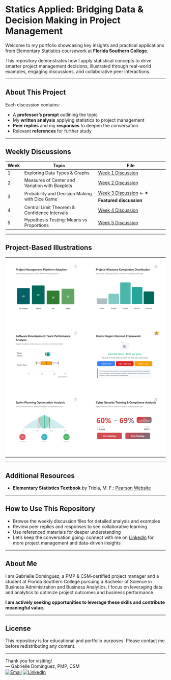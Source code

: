 # Statics Applied: Bridging Data & Decision Making in Project Management

Welcome to my portfolio showcasing key insights and practical applications from Elementary Statistics coursework at **Florida Southern College**.

This repository demonstrates how I apply statistical concepts to drive smarter project management decisions, illustrated through real-world examples, engaging discussions, and collaborative peer interactions.

---

## About This Project

Each discussion contains:  
- A **professor’s prompt** outlining the topic  
- My **written analysis** applying statistics to project management  
- **Peer replies** and my **responses** to deepen the conversation  
- Relevant **references** for further study  

---

## Weekly Discussions

| Week | Topic                                       | File                                    |
|------|---------------------------------------------|-----------------------------------------|
| 1    | Exploring Data Types & Graphs               | [Week 1 Discussion](week01-discussion.md) |
| 2    | Measures of Center and Variation with Boxplots | [Week 2 Discussion](week02-discussion.md) |
| 3    | Probability and Decision Making with Dice Game | [Week 3 Discussion](week03-discussion.md) ← **⭐ Featured discussion** |
| 4    | Central Limit Theorem & Confidence Intervals | [Week 4 Discussion](week04-discussion.md) |
| 5    | Hypothesis Testing: Means vs Proportions    | [Week 5 Discussion](week05-discussion.md) |

---

## Project-Based Illustrations

<style>
  .clip-container {
    position: relative;
    display: inline-block;
    width: 100%;
  }

  .clip-container img.main-img {
    width: 600px;
    height: auto;
    border-radius: 4px;
    display: block;
  }

  .clip-icon-svg {
    position: absolute;
    top: 6px;
    right: 6px;
    width: 16px;
    height: 16px;
    fill: rgba(100, 100, 100, 0.4);
    transition: fill 0.2s ease;
    pointer-events: none;
  }

  .clip-container:hover .clip-icon-svg {
    fill: rgba(100, 100, 100, 0.7);
  }
</style>

<table style="width: 100%; table-layout: fixed;">
  <!-- Week 1 -->
  <tr>
    <td align="center" style="padding: 15px; background-color: #fff; width: 50%;">
      <a href="week01-discussion.html">
        <div class="clip-container">
          <img
            src="https://github.com/GabrielleDominguez/Statics-Applied-Bridging-Data-Decision-Making-in-Project-Management/raw/c07f9deae71ee44ee9b6c215b9ac8890221f271e/thumbnail%201%2C%20post.png"
            alt="Week 1 Graphic - Updated"
            class="main-img"
          />
          <svg class="clip-icon-svg" viewBox="0 0 24 24" aria-hidden="true" focusable="false">
            <path d="M7.5 3a4.5 4.5 0 0 0-4.5 4.5v9a3.5 3.5 0 0 0 7 0v-7a1.5 1.5 0 0 0-3 0v7a.5.5 0 0 1-1 0v-9a3.5 3.5 0 0 1 7 0v7a4.5 4.5 0 0 1-9 0v-9z"/>
          </svg>
        </div>
      </a>
    </td>
    <td align="center" style="padding: 15px; background-color: #fff; width: 50%;">
      <a href="week01-discussion.html">
        <div class="clip-container">
          <img
            src="https://github.com/GabrielleDominguez/Statics-Applied-Bridging-Data-Decision-Making-in-Project-Management/raw/c07f9deae71ee44ee9b6c215b9ac8890221f271e/thumbnail%202%2C%20post.png"
            alt="Week 1 Graph Variation - Updated"
            class="main-img"
          />
          <svg class="clip-icon-svg" viewBox="0 0 24 24" aria-hidden="true" focusable="false">
            <path d="M7.5 3a4.5 4.5 0 0 0-4.5 4.5v9a3.5 3.5 0 0 0 7 0v-7a1.5 1.5 0 0 0-3 0v7a.5.5 0 0 1-1 0v-9a3.5 3.5 0 0 1 7 0v7a4.5 4.5 0 0 1-9 0v-9z"/>
          </svg>
        </div>
      </a>
    </td>
  </tr>

  <!-- Week 2 & 3 -->
  <tr>
    <td align="center" style="padding: 15px; background-color: #fff; width: 50%;">
      <a href="week02-discussion.html">
        <div class="clip-container">
          <img
            src="https://github.com/GabrielleDominguez/Statics-Applied-Bridging-Data-Decision-Making-in-Project-Management/raw/5bbfc26ccf0bdb77807f6c550823e9def342452b/thumbnail%203%2C%20post.png"
            alt="Week 2 Slot 3 - Final Thumbnail"
            class="main-img"
          />
          <svg class="clip-icon-svg" viewBox="0 0 24 24" aria-hidden="true" focusable="false">
            <path d="M7.5 3a4.5 4.5 0 0 0-4.5 4.5v9a3.5 3.5 0 0 0 7 0v-7a1.5 1.5 0 0 0-3 0v7a.5.5 0 0 1-1 0v-9a3.5 3.5 0 0 1 7 0v7a4.5 4.5 0 0 1-9 0v-9z"/>
          </svg>
        </div>
      </a>
    </td>
    <td align="center" style="padding: 15px; background-color: #fff; width: 50%;">
      <a href="week03-discussion.html">
        <div class="clip-container">
          <img
            src="https://github.com/GabrielleDominguez/Statics-Applied-Bridging-Data-Decision-Making-in-Project-Management/raw/a6e29fe5131c603b0cf0589c7cd2849d3b79f7e5/thumbnail%204%2C%20post%20w%20star%20v3.png"
            alt="Week 3 Graphic - Star V3"
            class="main-img"
          />
          <svg class="clip-icon-svg" viewBox="0 0 24 24" aria-hidden="true" focusable="false">
            <path d="M7.5 3a4.5 4.5 0 0 0-4.5 4.5v9a3.5 3.5 0 0 0 7 0v-7a1.5 1.5 0 0 0-3 0v7a.5.5 0 0 1-1 0v-9a3.5 3.5 0 0 1 7 0v7a4.5 4.5 0 0 1-9 0v-9z"/>
          </svg>
        </div>
      </a>
    </td>
  </tr>

  <!-- Week 4 & 5 -->
  <tr>
    <td align="center" style="padding: 15px; background-color: #fff; width: 50%;">
      <a href="week04-discussion.html">
        <div class="clip-container">
          <img
            src="https://github.com/GabrielleDominguez/Statics-Applied-Bridging-Data-Decision-Making-in-Project-Management/raw/e0bbd7a7f691cc705e804e1b6d612bef786205f1/thumbnail%205%2C%20post%20(final%20v2).png"
            alt="Week 4 Illustration - Final V2"
            class="main-img"
          />
          <svg class="clip-icon-svg" viewBox="0 0 24 24" aria-hidden="true" focusable="false">
            <path d="M7.5 3a4.5 4.5 0 0 0-4.5 4.5v9a3.5 3.5 0 0 0 7 0v-7a1.5 1.5 0 0 0-3 0v7a.5.5 0 0 1-1 0v-9a3.5 3.5 0 0 1 7 0v7a4.5 4.5 0 0 1-9 0v-9z"/>
          </svg>
        </div>
      </a>
    </td>
    <td align="center" style="padding: 15px; background-color: #fff; width: 50%;">
      <a href="week05-discussion.html">
        <div class="clip-container">
          <img
            src="https://github.com/GabrielleDominguez/Statics-Applied-Bridging-Data-Decision-Making-in-Project-Management/raw/e5de1c69e920603f9ccbef413e3522006daa5435/thumbnail%206%2C%20post%20v6.png"
            alt="Week 5 Graphic - Final v6"
            class="main-img"
          />
          <svg class="clip-icon-svg" viewBox="0 0 24 24" aria-hidden="true" focusable="false">
            <path d="M7.5 3a4.5 4.5 0 0 0-4.5 4.5v9a3.5 3.5 0 0 0 7 0v-7a1.5 1.5 0 0 0-3 0v7a.5.5 0 0 1-1 0v-9a3.5 3.5 0 0 1 7 0v7a4.5 4.5 0 0 1-9 0v-9z"/>
          </svg>
        </div>
      </a>
    </td>
  </tr>
</table>

---

## Additional Resources

- **Elementary Statistics Textbook** by Triola, M. F.: [Pearson Website](https://www.pearson.com/en-us/subject-catalog/p/elementary-statistics/P200000006399/9780137366446?srsltid=AfmBOop8xN8ZxkM5WyngISxC95exMUdZT0OO9hPBOkOjo8TVQgPUJjXr)

---

## How to Use This Repository

- Browse the weekly discussion files for detailed analysis and examples  
- Review peer replies and responses to see collaborative learning  
- Use referenced materials for deeper understanding  
- Let’s keep the conversation going: connect with me on [LinkedIn](https://www.linkedin.com/in/gabrielle-r-dominguez) for more project management and data-driven insights

---

## About Me

I am Gabrielle Dominguez, a PMP & CSM-certified project manager and a student at Florida Southern College pursuing a Bachelor of Science in Business Administration and Business Analytics. I focus on leveraging data and analytics to optimize project outcomes and business performance.

**I am actively seeking opportunities to leverage these skills and contribute meaningful value.**

---

## License

This repository is for educational and portfolio purposes. Please contact me before redistributing any content.

---

Thank you for visiting!  
— Gabrielle Dominguez, PMP, CSM  
[<img src="https://img.icons8.com/color/48/gmail-new.png" alt="Email" width="20" height="20" style="vertical-align:middle;">](mailto:gabrielledominguez05@gmail.com)
[<img src="https://upload.wikimedia.org/wikipedia/commons/c/ca/LinkedIn_logo_initials.png" alt="LinkedIn" width="20" height="20" style="vertical-align:middle;">](https://www.linkedin.com/in/gabrielle-r-dominguez)